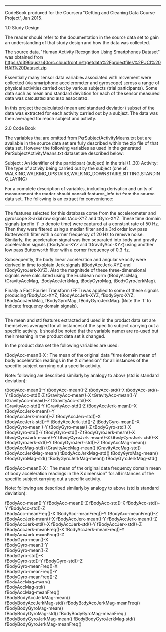 **************************************************************************************
CodeBook produced for the Coursera "Getting and Cleaning Data Course Project",Jan 2015.

1.0 Study Design

The reader should refer to the documentation in the source data set to gain an
understanding of that study design and how the data was collected. 

The source data, "Human Activity Recognition Using Smartphones Dataset" was obtained from
https://d396qusza40orc.cloudfront.net/getdata%2Fprojectfiles%2FUCI%20HAR%20Dataset.zip

Essentially many sensor data variables associated with movement were collected 
(via smartphone accelerometer and gyroscope) across a range of physical activities
carried out by various subjects (trial participants). Some data such as mean and standard 
deviation for each of the sensor measured data was calculated and also associated.
 
In this project the calculated (mean and standard deviation) subset of the data was 
extracted for each activity carried out by a subject. The data was then averaged for reach
subject and activity. 

2.0 Code Book

The variables that are omitted from PerSubjectActivityMeans.txt but are available in the
source data set are fully described within the zip file of that data set. However the 
following variables as used in the generated PerSubjectActivityMeans.txt dataset are 
described below:

Subject :  An identifier of the participant (subject) in the trial (1..30)
Activity:  The type of activity being carried out by the subject 
		   (one of: WALKING,WALKING_UPSTAIRS,WALKING_DOWNSTAIRS,SITTING,STANDING,LAYING)

For a complete description of variables, including derivation and units of measurement the
reader should consult features_info.txt from the source data set. The following is an 
extract for convenience:

*******
The features selected for this database come from the accelerometer and gyroscope 3-axial 
raw signals tAcc-XYZ and tGyro-XYZ. These time domain signals (prefix 't' to denote time)
were captured at a constant rate of 50 Hz. Then they were filtered using a median filter 
and a 3rd order low pass Butterworth filter with a corner frequency of 20 Hz to remove 
noise. Similarly, the acceleration signal was then separated into body and gravity 
acceleration signals (tBodyAcc-XYZ and tGravityAcc-XYZ) using another low pass Butterworth
filter with a corner frequency of 0.3 Hz. 

Subsequently, the body linear acceleration and angular velocity were derived in time to 
obtain Jerk signals (tBodyAccJerk-XYZ and tBodyGyroJerk-XYZ).
Also the magnitude of these three-dimensional signals were calculated using the
Euclidean norm (tBodyAccMag, tGravityAccMag, tBodyAccJerkMag, tBodyGyroMag,
tBodyGyroJerkMag). 

Finally a Fast Fourier Transform (FFT) was applied to some of these signals producing 
fBodyAcc-XYZ, fBodyAccJerk-XYZ, fBodyGyro-XYZ, fBodyAccJerkMag, fBodyGyroMag, 
fBodyGyroJerkMag. (Note the 'f' to indicate frequency domain signals). 
*******

The mean and std features extracted and used in the product data set are themselves 
averaged for all instances of the specific subject carrying out a specific
activity. It should be noted that the variable names are re-used but their meaning in 
the product data set is changed.	   
		
		
In the product data set the following variables are used:

tBodyAcc-mean()-X  : The mean of the original data "time domain mean of body acceleration
					 readings in the X dimension" for all instances of the specific
					 subject carrying out a specific activity.
					     
Note: following are described similarly by analogy to above (std is standard deviation):
					        
tBodyAcc-mean()-Y
tBodyAcc-mean()-Z
tBodyAcc-std()-X
tBodyAcc-std()-Y
tBodyAcc-std()-Z
tGravityAcc-mean()-X
tGravityAcc-mean()-Y
tGravityAcc-mean()-Z
tGravityAcc-std()-X           
tGravityAcc-std()-Y
tGravityAcc-std()-Z
tBodyAccJerk-mean()-X        
tBodyAccJerk-mean()-Y      
tBodyAccJerk-mean()-Z
tBodyAccJerk-std()-X          
tBodyAccJerk-std()-Y
tBodyAccJerk-std()-Z
tBodyGyro-mean()-X           
tBodyGyro-mean()-Y
tBodyGyro-mean()-Z
tBodyGyro-std()-X         
tBodyGyro-std()-Y
tBodyGyro-std()-Z
tBodyGyroJerk-mean()-X     
tBodyGyroJerk-mean()-Y
tBodyGyroJerk-mean()-Z
tBodyGyroJerk-std()-X         
tBodyGyroJerk-std()-Y
tBodyGyroJerk-std()-Z
tBodyAccMag-mean()        
tBodyAccMag-std()
tGravityAccMag-mean()
tGravityAccMag-std()           
tBodyAccJerkMag-mean()
tBodyAccJerkMag-std()
tBodyGyroMag-mean()           
tBodyGyroMag-std()
tBodyGyroJerkMag-mean()
tBodyGyroJerkMag-std()    
     
fBodyAcc-mean()-X :  The mean of the original data frequency domain mean of body 
					 acceleration readings in the X dimension" for all instances of
					 the specific subject carrying out a specific activity.
					 
Note: following are described similarly by analogy to above (std is standard deviation):
					 
fBodyAcc-mean()-Y
fBodyAcc-mean()-Z
fBodyAcc-std()-X
fBodyAcc-std()-Y
fBodyAcc-std()-Z              
fBodyAcc-meanFreq()-X
fBodyAcc-meanFreq()-Y
fBodyAcc-meanFreq()-Z          
fBodyAccJerk-mean()-X 
fBodyAccJerk-mean()-Y
fBodyAccJerk-mean()-Z         
fBodyAccJerk-std()-X
fBodyAccJerk-std()-Y
fBodyAccJerk-std()-Z         
fBodyAccJerk-meanFreq()-X
fBodyAccJerk-meanFreq()-Y   
fBodyAccJerk-meanFreq()-Z     
fBodyGyro-mean()-X  
fBodyGyro-mean()-Y  
fBodyGyro-mean()-Z             
fBodyGyro-std()-X     
fBodyGyro-std()-Y 
fBodyGyro-std()-Z            
fBodyGyro-meanFreq()-X  
fBodyGyro-meanFreq()-Y   
fBodyGyro-meanFreq()-Z       
fBodyAccMag-mean()    
fBodyAccMag-std()    
fBodyAccMag-meanFreq()        
fBodyBodyAccJerkMag-mean()    
fBodyBodyAccJerkMag-std()
fBodyBodyAccJerkMag-meanFreq()
fBodyBodyGyroMag-mean()    
fBodyBodyGyroMag-std() 
fBodyBodyGyroMag-meanFreq()   
fBodyBodyGyroJerkMag-mean() 
fBodyBodyGyroJerkMag-std()  
fBodyBodyGyroJerkMag-meanFreq()
